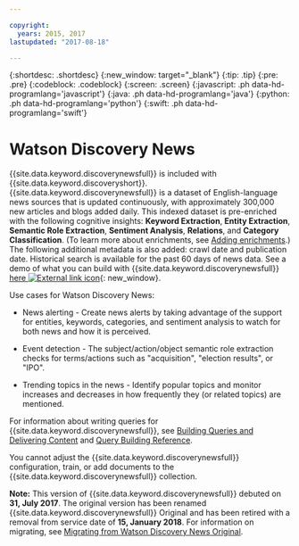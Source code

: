 ```yaml
---

copyright:
  years: 2015, 2017
lastupdated: "2017-08-18"

---
```


{:shortdesc: .shortdesc}
{:new_window: target="_blank"}
{:tip: .tip}
{:pre: .pre}
{:codeblock: .codeblock}
{:screen: .screen}
{:javascript: .ph data-hd-programlang='javascript'}
{:java: .ph data-hd-programlang='java'}
{:python: .ph data-hd-programlang='python'}
{:swift: .ph data-hd-programlang='swift'}

# Watson Discovery News

{{site.data.keyword.discoverynewsfull}} is included with {{site.data.keyword.discoveryshort}}. {{site.data.keyword.discoverynewsfull}} is a dataset of English-language news sources that is updated continuously, with approximately 300,000 new articles and blogs added daily. This indexed dataset is pre-enriched with the following cognitive insights: **Keyword Extraction**, **Entity Extraction**, **Semantic Role Extraction**, **Sentiment Analysis**, **Relations**, and **Category Classification**. (To learn more about enrichments, see [Adding enrichments](building.html#adding-enrichments).) The following additional metadata is also added: crawl date and publication date. Historical search is available for the past 60 days of news data. See a demo of what you can build with {{site.data.keyword.discoverynewsfull}} [here ![External link icon](../../icons/launch-glyph.svg "External link icon")](https://discovery-news-demo.mybluemix.net/){: new_window}.

Use cases for Watson Discovery News:

- News alerting - Create news alerts by taking advantage of the support for entities, keywords, categories, and sentiment analysis to watch for both news and how it is perceived.

- Event detection - The subject/action/object semantic role extraction checks for terms/actions such as "acquisition", "election results", or "IPO".

- Trending topics in the news -  Identify popular topics and monitor increases and decreases in how frequently they (or related topics) are mentioned.

For information about writing queries for {{site.data.keyword.discoverynewsfull}}, see [Building Queries and Delivering Content](using.html) and [Query Building Reference](query-reference.html).

You cannot adjust the {{site.data.keyword.discoverynewsfull}} configuration, train, or add documents to the {{site.data.keyword.discoverynewsfull}} collection.

**Note:** This version of {{site.data.keyword.discoverynewsfull}} debuted on **31, July 2017**. The original version has been renamed {{site.data.keyword.discoverynewsfull}} Original and has been retired with a removal from service date of **15, January 2018**. For information on migrating, see [Migrating from Watson Discovery News Original](/docs/services/discovery/migrate-bwdn.html).
